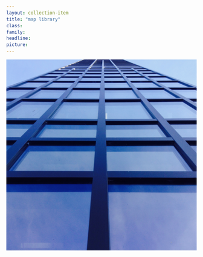 ```yaml
---
layout: collection-item
title: "map library"
class:	
family:
headline:
picture:
---
```


[![map library](/assets/img/photos/map-library-1200x1200.jpg)](/assets/img/photos/map-library-1200x1200.jpg)